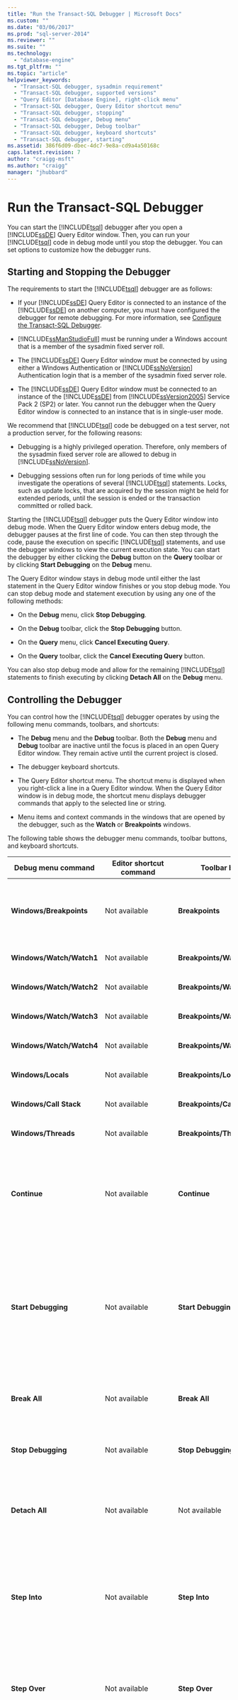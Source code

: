 ```yaml
---
title: "Run the Transact-SQL Debugger | Microsoft Docs"
ms.custom: ""
ms.date: "03/06/2017"
ms.prod: "sql-server-2014"
ms.reviewer: ""
ms.suite: ""
ms.technology: 
  - "database-engine"
ms.tgt_pltfrm: ""
ms.topic: "article"
helpviewer_keywords: 
  - "Transact-SQL debugger, sysadmin requirement"
  - "Transact-SQL debugger, supported versions"
  - "Query Editor [Database Engine], right-click menu"
  - "Transact-SQL debugger, Query Editor shortcut menu"
  - "Transact-SQL debugger, stopping"
  - "Transact-SQL debugger, Debug menu"
  - "Transact-SQL debugger, Debug toolbar"
  - "Transact-SQL debugger, keyboard shortcuts"
  - "Transact-SQL debugger, starting"
ms.assetid: 386f6d09-dbec-4dc7-9e8a-cd9a4a50168c
caps.latest.revision: 7
author: "craigg-msft"
ms.author: "craigg"
manager: "jhubbard"
---
```

# Run the Transact-SQL Debugger
  You can start the [!INCLUDE[tsql](../includes/tsql-md.md)] debugger after you open a [!INCLUDE[ssDE](../includes/ssde-md.md)] Query Editor window. Then, you can run your [!INCLUDE[tsql](../includes/tsql-md.md)] code in debug mode until you stop the debugger. You can set options to customize how the debugger runs.  
  
## Starting and Stopping the Debugger  
 The requirements to start the [!INCLUDE[tsql](../includes/tsql-md.md)] debugger are as follows:  
  
-   If your [!INCLUDE[ssDE](../includes/ssde-md.md)] Query Editor is connected to an instance of the [!INCLUDE[ssDE](../includes/ssde-md.md)] on another computer, you must have configured the debugger for remote debugging. For more information, see [Configure the Transact-SQL Debugger](../../2014/database-engine/configure-the-transact-sql-debugger.md).  
  
-   [!INCLUDE[ssManStudioFull](../includes/ssmanstudiofull-md.md)] must be running under a Windows account that is a member of the sysadmin fixed server roll.  
  
-   The [!INCLUDE[ssDE](../includes/ssde-md.md)] Query Editor window must be connected by using either a Windows Authentication or [!INCLUDE[ssNoVersion](../includes/ssnoversion-md.md)] Authentication login that is a member of the sysadmin fixed server role.  
  
-   The [!INCLUDE[ssDE](../includes/ssde-md.md)] Query Editor window must be connected to an instance of the [!INCLUDE[ssDE](../includes/ssde-md.md)] from [!INCLUDE[ssVersion2005](../includes/ssversion2005-md.md)] Service Pack 2 (SP2) or later. You cannot run the debugger when the Query Editor window is connected to an instance that is in single-user mode.  
  
 We recommend that [!INCLUDE[tsql](../includes/tsql-md.md)] code be debugged on a test server, not a production server, for the following reasons:  
  
-   Debugging is a highly privileged operation. Therefore, only members of the sysadmin fixed server role are allowed to debug in [!INCLUDE[ssNoVersion](../includes/ssnoversion-md.md)].  
  
-   Debugging sessions often run for long periods of time while you investigate the operations of several [!INCLUDE[tsql](../includes/tsql-md.md)] statements. Locks, such as update locks, that are acquired by the session might be held for extended periods, until the session is ended or the transaction committed or rolled back.  
  
 Starting the [!INCLUDE[tsql](../includes/tsql-md.md)] debugger puts the Query Editor window into debug mode. When the Query Editor window enters debug mode, the debugger pauses at the first line of code. You can then step through the code, pause the execution on specific [!INCLUDE[tsql](../includes/tsql-md.md)] statements, and use the debugger windows to view the current execution state. You can start the debugger by either clicking the **Debug** button on the **Query** toolbar or by clicking **Start Debugging** on the **Debug** menu.  
  
 The Query Editor window stays in debug mode until either the last statement in the Query Editor window finishes or you stop debug mode. You can stop debug mode and statement execution by using any one of the following methods:  
  
-   On the **Debug** menu, click **Stop Debugging**.  
  
-   On the **Debug** toolbar, click the **Stop Debugging** button.  
  
-   On the **Query** menu, click **Cancel Executing Query**.  
  
-   On the **Query** toolbar, click the **Cancel Executing Query** button.  
  
 You can also stop debug mode and allow for the remaining [!INCLUDE[tsql](../includes/tsql-md.md)] statements to finish executing by clicking **Detach All** on the **Debug** menu.  
  
## Controlling the Debugger  
 You can control how the [!INCLUDE[tsql](../includes/tsql-md.md)] debugger operates by using the following menu commands, toolbars, and shortcuts:  
  
-   The **Debug** menu and the **Debug** toolbar. Both the **Debug** menu and **Debug** toolbar are inactive until the focus is placed in an open Query Editor window. They remain active until the current project is closed.  
  
-   The debugger keyboard shortcuts.  
  
-   The Query Editor shortcut menu. The shortcut menu is displayed when you right-click a line in a Query Editor window. When the Query Editor window is in debug mode, the shortcut menu displays debugger commands that apply to the selected line or string.  
  
-   Menu items and context commands in the windows that are opened by the debugger, such as the **Watch** or **Breakpoints** windows.  
  
 The following table shows the debugger menu commands, toolbar buttons, and keyboard shortcuts.  
  
|Debug menu command|Editor shortcut command|Toolbar button|Keyboard shortcut|Action|  
|------------------------|-----------------------------|--------------------|-----------------------|------------|  
|**Windows/Breakpoints**|Not available|**Breakpoints**|CTRL+ALT+B|Display the **Breakpoints** window in which you can view and manage breakpoints.|  
|**Windows/Watch/Watch1**|Not available|**Breakpoints/Watch/Watch1**|CTRL+ALT+W, 1|Display the **Watch1** window.|  
|**Windows/Watch/Watch2**|Not available|**Breakpoints/Watch/Watch2**|CTRL+ALT+W, 2|Display the **Watch2** window.|  
|**Windows/Watch/Watch3**|Not available|**Breakpoints/Watch/Watch3**|CTRL+ALT+W, 3|Display the **Watch3** window.|  
|**Windows/Watch/Watch4**|Not available|**Breakpoints/Watch/Watch4**|CTRL+ALT+W, 4|Display the **Watch4** window.|  
|**Windows/Locals**|Not available|**Breakpoints/Locals**|CTRL+ALT+V, L|Display the **Locals** window.|  
|**Windows/Call Stack**|Not available|**Breakpoints/Call Stack**|CTRL+ALT+C|Display the **Call Stack** window.|  
|**Windows/Threads**|Not available|**Breakpoints/Threads**|CTRL+ALT+H|Display the **Threads** window.|  
|**Continue**|Not available|**Continue**|ALT+F5|Run to the next breakpoint. **Continue** is not active until you are focused on a Query Editor window that is in debug mode.|  
|**Start Debugging**|Not available|**Start Debugging**|ALT+F5|Put a Query Editor window into debug mode and run to the first breakpoint. If you are focused on a Query Editor window that is in debug mode, **Start Debugging** is replaced by **Continue**.|  
|**Break All**|Not available|**Break All**|CTRL+ALT+BREAK|This feature not used by the [!INCLUDE[tsql](../includes/tsql-md.md)] debugger.|  
|**Stop Debugging**|Not available|**Stop Debugging**|SHIFT+F5|Take a Query Editor window out of debug mode and return it to regular mode.|  
|**Detach All**|Not available|Not available|Not available|Stops debug mode, but executes the remaining statements in the Query Editor window.|  
|**Step Into**|Not available|**Step Into**|F11|Run the next statement, and also open a new Query Editor window in debug mode if the next statement runs a stored procedure, trigger, or function.|  
|**Step Over**|Not available|**Step Over**|F10|Same as **Step Into**, except that no functions, stored procedures, or triggers are debugged.|  
|**Step Out**|Not available|**Step Out**|SHIFT+F11|Execute the remaining code in a trigger, function, or stored procedure without pausing for any breakpoints. Regular debug mode resumes when control is returned to the code that called the module.|  
|Not available|**Run To** Cursor|Not available|CTRL+F10|Execute all code from the last stop location to the current cursor location without stopping at any breakpoints.|  
|**QuickWatch**|**QuickWatch**|Not available|CTRL+ALT+Q|Display the **QuickWatch** window.|  
|**Toggle Breakpoint**|**Breakpoint/Insert Breakpoint**|Not available|F9|Position a breakpoint on the current or selected [!INCLUDE[tsql](../includes/tsql-md.md)] statement.|  
|Not available|**Breakpoint/Delete Breakpoint**|Not available|Not available|Delete the breakpoint from the selected line.|  
|Not available|**Breakpoint/Disable Breakpoint**|Not available|Not available|Disable the breakpoint on the selected line. The breakpoint remains on the line of code, but will not stop execution until it is reenabled.|  
|Not available|**Breakpoint/Enable Breakpoint**|Not available|Not available|Enable the breakpoint on the selected line.|  
|**Delete All Breakpoints**|Not available|Not available|CTRL+SHIFT+F9|Delete all breakpoints.|  
|**Disable All Breakpoints**|Not available|Not available|Not available|Disable all breakpoints.|  
|Not available|**Add Watch**|Not available|Not available|Add the selected expression to the **Watch** window.|  
  
## See Also  
 [Transact-SQL Debugger](../../2014/database-engine/transact-sql-debugger.md)   
 [Step Through Transact-SQL Code](../../2014/database-engine/step-through-transact-sql-code.md)   
 [Transact-SQL Debugger Information](../../2014/database-engine/transact-sql-debugger-information.md)   
 [Database Engine Query Editor &#40;SQL Server Management Studio&#41;](../../2014/database-engine/database-engine-query-editor-sql-server-management-studio.md)  
  
  